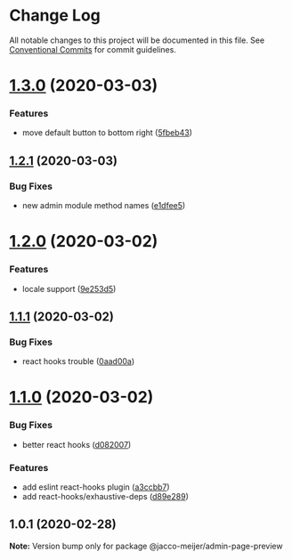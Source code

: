 # Change Log

All notable changes to this project will be documented in this file.
See [Conventional Commits](https://conventionalcommits.org) for commit guidelines.

# [1.3.0](https://github.com/jaccomeijer/wheelroom/compare/@jacco-meijer/admin-page-preview@1.2.1...@jacco-meijer/admin-page-preview@1.3.0) (2020-03-03)


### Features

* move default button to bottom right ([5fbeb43](https://github.com/jaccomeijer/wheelroom/commit/5fbeb43))





## [1.2.1](https://github.com/jaccomeijer/wheelroom/compare/@jacco-meijer/admin-page-preview@1.2.0...@jacco-meijer/admin-page-preview@1.2.1) (2020-03-03)


### Bug Fixes

* new admin module method names ([e1dfee5](https://github.com/jaccomeijer/wheelroom/commit/e1dfee5))





# [1.2.0](https://github.com/jaccomeijer/wheelroom/compare/@jacco-meijer/admin-page-preview@1.1.1...@jacco-meijer/admin-page-preview@1.2.0) (2020-03-02)


### Features

* locale support ([9e253d5](https://github.com/jaccomeijer/wheelroom/commit/9e253d517f46d86583d31e093947561564ce7f6e))





## [1.1.1](https://github.com/jaccomeijer/wheelroom/compare/@jacco-meijer/admin-page-preview@1.1.0...@jacco-meijer/admin-page-preview@1.1.1) (2020-03-02)


### Bug Fixes

* react hooks trouble ([0aad00a](https://github.com/jaccomeijer/wheelroom/commit/0aad00ac1adc8e1de6c2819f9b23faf30313811a))





# [1.1.0](https://github.com/jaccomeijer/wheelroom/compare/@jacco-meijer/admin-page-preview@1.0.1...@jacco-meijer/admin-page-preview@1.1.0) (2020-03-02)


### Bug Fixes

* better react hooks ([d082007](https://github.com/jaccomeijer/wheelroom/commit/d082007691a4ae5ec6cb4e517acf567b38666234))


### Features

* add eslint react-hooks plugin ([a3ccbb7](https://github.com/jaccomeijer/wheelroom/commit/a3ccbb7f87ba49acb13f22082af552e7d4af74ba))
* add react-hooks/exhaustive-deps ([d89e289](https://github.com/jaccomeijer/wheelroom/commit/d89e28901b158d1ef191958a18280d926c08fd7a))





## 1.0.1 (2020-02-28)

**Note:** Version bump only for package @jacco-meijer/admin-page-preview
